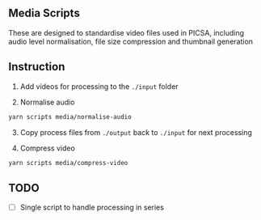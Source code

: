 ## Media Scripts

These are designed to standardise video files used in PICSA, including audio level normalisation, file size compression and thumbnail generation

## Instruction

1. Add videos for processing to the `./input` folder

2. Normalise audio

```sh
yarn scripts media/normalise-audio
```

3. Copy process files from `./output` back to `./input` for next processing

4. Compress video

```sh
yarn scripts media/compress-video
```

## TODO

- [ ] Single script to handle processing in series
